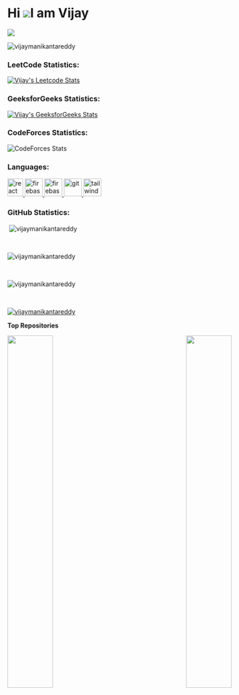 Hi ![](https://user-images.githubusercontent.com/18350557/176309783-0785949b-9127-417c-8b55-ab5a4333674e.gif)I am Vijay
======================================================================================================================================

<!-- <h4>A Full-Stack developer | MERN Stack</h4>

- 🔭 I’m currently working on a MERN Project
- 🌱 I’m Interested to work on Web Development
<!-- - 👯 I’m making the world better by PRs 
- 💬 Ask me about Technology
- 📫 How to reach me: <a href="https://www.linkedin.com/in/vijay-manikanta-reddy-sathi-22b90a20a/" style="color: #0060B6; text-decoration: none;">Linkedin</a>
- ⚡ Fun fact: I'm currently studying Information Technology in B. Tech 
 -->
 
<a href="https://www.github.com/vijaymanikantareddy" target="_blank" rel="noreferrer"><img
src="https://img.shields.io/github/followers/vijaymanikantareddy?logo=github&style=for-the-badge&color=0891b2&labelColor=1c1917" /></a>
<p align="left"> <img src="https://komarev.com/ghpvc/?username=vijaymanikantareddy&label=Profile%20views&color=0e75b6&style=flat" alt="vijaymanikantareddy" /> </p>

<!-- <p align="left"> <a href="https://twitter.com/vijay_square" target="blank"><img src="https://img.shields.io/twitter/follow/vijay_square?logo=twitter&style=for-the-badge" alt="vijaymanikantareddy" /></a> </p> -->



<!--[![](https://leetcard.jacoblin.cool/vijaymanikantareddy?theme=dark)](https://leetcode.com/vijaymanikantareddy/)-->



<!--![LeetCode Submissions](leetcode_graph.svg)-->



<!--[![Vijay's geeksForgeeks stats](https://geeks-for-geeks-stats-api-napiyo.vercel.app/?userName=vijaymanikantareddy)](https://auth.geeksforgeeks.org/user/vijaymanikantareddy)-->


<h3 align="left">LeetCode Statistics:</h3>

[![Vijay's Leetcode Stats](https://leetcard.jacoblin.cool/vijaymanikantareddy?ext=contest)](https://leetcode.com/vijaymanikantareddy/)

<h3 align="left">GeeksforGeeks Statistics:</h3>

[![Vijay's GeeksforGeeks Stats](https://geeks-for-geeks-stats-card.vercel.app/?username=vijaymanikantareddy)](https://auth.geeksforgeeks.org/user/vijaymanikantareddy)

<h3 align="left">CodeForces Statistics:</h3>

![CodeForces Stats](https://codeforces-readme-stats.vercel.app/api/card?username=vijaymanikantareddy)





<h3 align="left">Languages:</h3>
<p align="left"> <a href="https://reactjs.org/" target="_blank" rel="noreferrer"> <img src="https://upload.wikimedia.org/wikipedia/commons/thumb/1/18/ISO_C%2B%2B_Logo.svg/800px-ISO_C%2B%2B_Logo.svg.png" alt="react" width="35" height="40"/> </a> </a> <a href="https://firebase.google.com/" target="_blank" rel="noreferrer"> <img src="https://cdn4.iconfinder.com/data/icons/logos-and-brands/512/267_Python_logo-512.png" alt="firebase" width="40" height="40"/> </a> <a href="https://firebase.google.com/" target="_blank" rel="noreferrer"> <img src="https://upload.wikimedia.org/wikipedia/commons/thumb/9/99/Unofficial_JavaScript_logo_2.svg/2048px-Unofficial_JavaScript_logo_2.svg.png" alt="firebase" width="40" height="40"/> </a>  <a href="https://git-scm.com/" target="_blank" rel="noreferrer"> <img src="https://cdn-icons-png.flaticon.com/512/226/226777.png" alt="git" width="40" height="40"/> </a> <a href="https://tailwindcss.com/" target="_blank" rel="noreferrer"> <img src="https://icons-for-free.com/download-icon-development+logo+mysql+icon-1320184807686758112_512.png" alt="tailwind" width="40" height="40"/> </a> </p>
<!--
<h3 align="left">Frameworks and Tools:</h3>
<p align="left"> <a href="https://reactjs.org/" target="_blank" rel="noreferrer"> <img src="https://upload.wikimedia.org/wikipedia/commons/thumb/a/a7/React-icon.svg/2300px-React-icon.svg.png" alt="react" width="40" height="40"/> </a> <a href="https://firebase.google.com/" target="_blank" rel="noreferrer"> <img src="https://www.tutorialsteacher.com/Content/images/home/mongodb.svg" alt="firebase" width="40" height="40"/> </a> 
<!--   <a href="https://firebase.google.com/" target="_blank" rel="noreferrer"> <img src="https://www.vectorlogo.zone/logos/firebase/firebase-icon.svg" alt="firebase" width="40" height="40"/> </a>  
  <a href="https://flutter.dev" target="_blank" rel="noreferrer"> <img src="https://wsofter.ru/wp-content/uploads/2017/12/node-express.png" alt="express" width="40" height="40"/> </a> <a href="https://git-scm.com/" target="_blank" rel="noreferrer"> <img src="https://img.icons8.com/nolan/512/github.png" alt="git" width="40" height="40"/> </a>  </a> <a href="https://tailwindcss.com/" target="_blank" rel="noreferrer"> <img src="https://seeklogo.com/images/N/nodejs-logo-FBE122E377-seeklogo.com.png" alt="tailwind" width="40" height="40"/> </a> </a>   </p> -->



<h3 align="left">GitHub Statistics:</h3>
<p>&nbsp;<img align="center" src="https://github-readme-stats.vercel.app/api?username=vijaymanikantareddy&show_icons=true&locale=en" alt="vijaymanikantareddy" /></p>
<br>
<p><img align="center" src="https://github-readme-streak-stats.herokuapp.com/?user=vijaymanikantareddy&" alt="vijaymanikantareddy" /></p>
<br>
<p><img align="center" src="https://github-readme-stats.vercel.app/api/top-langs?username=vijaymanikantareddy&show_icons=true&locale=en&layout=compact" alt="vijaymanikantareddy" /></p>
<br>
<p align="left"> <a href="https://github.com/ryo-ma/github-profile-trophy"><img src="https://github-profile-trophy.vercel.app/?username=vijaymanikantareddy" alt="vijaymanikantareddy" /></a> </p>


<!-- <a href="https://github.com/vijaymanikantareddy" align="left"><img src="https://github-readme-stats.vercel.app/api/top-langs/?username=vijaymanikantareddy&langs_count=10&title_color=22c55e&text_color=ffffff&icon_color=0891b2&bg_color=1c1917&hide_border=true&locale=en&custom_title=Top%20%Languages" alt="Top Languages" /></a> -->




<b>Top Repositories</b>

<div width="100%" align="center"><a href="https://github.com/vijaymanikantareddy/Leetcode_GFG_Solved" align="left"><img align="left" width="45%" src="https://github-readme-stats.vercel.app/api/pin/?username=vijaymanikantareddy&repo=Leetcode_GFG_Solved&title_color=22c55e&text_color=ffffff&icon_color=0891b2&bg_color=1c1917&hide_border=true&locale=en" /></a><a href="https://github.com/vijaymanikantareddy/Data_Structures_Using_C" align="right"><img align="right" width="45%" src="https://github-readme-stats.vercel.app/api/pin/?username=vijaymanikantareddy&repo=Data_Structures_Using_C&title_color=22c55e&text_color=ffffff&icon_color=0891b2&bg_color=1c1917&hide_border=true&locale=en" /></a></div><br /><br /><br /><br /><br /><br /><br />
